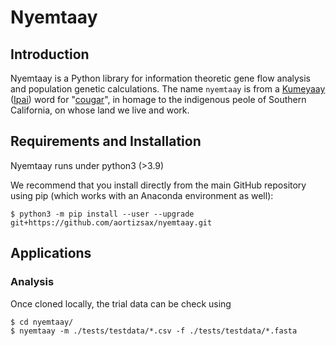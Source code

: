 # Nyemtaay

## Introduction

Nyemtaay is a Python library for information theoretic gene flow analysis and population genetic calculations.
The name ``nyemtaay`` is from a [Kumeyaay](https://en.wikipedia.org/wiki/Kumeyaay_language) ([Ipai](https://en.wikipedia.org/wiki/Ipai_language)) word for "[cougar](https://livingdictionaries.app/iipay-aa/entry/TF63My3zWPXP1qElSHcH)", in homage to the indigenous peole of Southern California, on whose land we live and work.

## Requirements and Installation
Nyemtaay runs under python3 (>3.9)

We recommend that you install directly from the main GitHub repository using pip (which works with an Anaconda environment as well):

```
$ python3 -m pip install --user --upgrade git+https://github.com/aortizsax/nyemtaay.git
```

## Applications

### Analysis
Once cloned locally, the trial data can be check using

	$ cd nyemtaay/
	$ nyemtaay -m ./tests/testdata/*.csv -f ./tests/testdata/*.fasta
